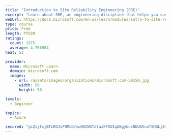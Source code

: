 ```yaml
---
title: "Introduction to Site Reliability Engineering (SRE)"
excerpt: "Learn about SRE, an engineering discipline that helps you sustainably achieve the appropriate level of reliability in your systems, services, and products."
webUrl: https://docs.microsoft.com/en-us/learn/modules/intro-to-site-reliability-engineering/
type: course
price: Free
length: PT55M
ratings:
  count: 1575
  average: 4.766984
heat: 53

provider:
  name: Microsoft Learn
  domain: microsoft.com
  images:
    - url: /assets/images/organizations/microsoft.com-50x50.jpg
      width: 50
      height: 50

levels:
  - Beginner

topics:
  - Azure

secured: "yLZsjtsjBTLROJsFNMuD/vuHD2WSTdlazXFXUIqABgybuxNUUKVcmTSNGLj8785kTsLn/LWYzVfKPVC8jt3uzueRY013b6AKTuaQD06xF4/A75cUWSiY41NUe31IsZ5E78otILFfBRuq32c1Af4G04g2C/28UoiE9QyJI9G4TVr2GHOz+xpHDx2ab0Y0ja6HEms9HSYcsnIToR8y4WMIqAh/d6cKASsFOHb86BRZv88JK/ffk5LFklxV6VDg8JBvUMO/08Nx3qIsUK3NVy3iCd1F7lne/5SMw41eKB3I4BCAN7zegRJhNFStBPJHT60LafTLLHsCkC5fPOejCJydoBxcuXXukztLv+4+2IlIJkOq+fHljy6hUD5shTH5tX5kJalfsCveJA8hkNrRcCQSQsVX7wnKJ61xVGQn73AYRBs=;wrg1nh7jHjwBoyKgDfPgOA=="
---
```



